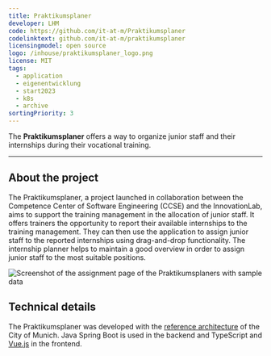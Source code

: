 ```yaml
---
title: Praktikumsplaner
developer: LHM
code: https://github.com/it-at-m/Praktikumsplaner
codelinktext: github.com/it-at-m/praktikumsplaner
licensingmodel: open source
logo: /inhouse/praktikumsplaner_logo.png
license: MIT
tags:
  - application
  - eigenentwicklung
  - start2023
  - k8s
  - archive
sortingPriority: 3
---
```


The **Praktikumsplaner** offers a way to organize junior staff and their internships during their vocational training.

---

## About the project

The Praktikumsplaner, a project launched in collaboration between the Competence Center of Software Engineering (CCSE) and the InnovationLab, aims to support the training management in the allocation of junior staff.
It offers trainers the opportunity to report their available internships to the training management.
They can then use the application to assign junior staff to the reported internships using drag-and-drop functionality.
The internship planner helps to maintain a good overview in order to assign junior staff to the most suitable positions.

![Screenshot of the assignment page of the Praktikumsplaners with sample data](/inhouse/Screenshot_Praktikumsplaner.png)

## Technical details

The Praktikumsplaner was developed with the [reference architecture](../publish#refarch) of the City of Munich.
Java Spring Boot is used in the backend and TypeScript and [Vue.js](vuejs) in the frontend.
